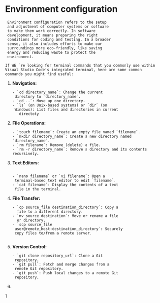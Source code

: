 # Environment configuration
     Environment configuration refers to the setup 
     and adjustment of computer systems or software 
     to make them work correctly. In software 
     development, it means preparing the right 
     conditions for coding and testing. In a broader 
     sense, it also includes efforts to make our 
     surroundings more eco-friendly, like saving 
     energy and reducing waste to protect the 
     environment.

    If WE `re looking for terminal commands that you commonly use within Visual Studio Code's integrated terminal, here are some common commands you might find useful:

1. **Navigation:**
   ```
   - `cd directory_name`: Change the current 
    directory to `directory_name`.
   - `cd ..`: Move up one directory.
   - `ls` (on Unix-based systems) or `dir` (on 
    Windows): List files and directories in current 
      directoty
   ```

2. **File Operations:**
    ```
   - `touch filename`: Create an empty file named `filename`.
   - `mkdir directory_name`: Create a new directory named `directory_name`.
   - `rm filename`: Remove (delete) a file.
   - `rm -r directory_name`: Remove a directory and its contents recursively.

   ```

3. **Text Editors:**
   ```

   - `nano filename` or `vi filename`: Open a 
    terminal-based text editor to edit `filename`.
   - `cat filename`: Display the contents of a text 
    file in the terminal.

    ```

4. **File Transfer:**
   ```
   - `cp source_file destination_directory`: Copy a 
     file to a different directory.
   - `mv source destination`: Move or rename a file 
     or directory.
   - `scp source_file 
    user@remote_host:destination_directory`: Securely 
    copy files to/from a remote server.


7. **Version Control:**
   ```
   - `git clone repository_url`: Clone a Git 
    repository.
   - `git pull`: Fetch and merge changes from a 
    remote Git repository.
   - `git push`: Push local changes to a remote Git 
    repository.

    ```


8. 
1